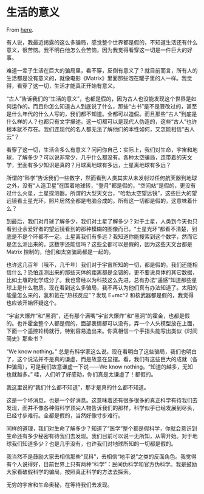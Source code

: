 # 生活的意义

From [here](https://yinwang1.substack.com/p/5b9).

有人说，我最近揭露的这么多骗局，感觉整个世界都是假的，不知道生活还有什么意义，很苦恼。我不明白他怎么会苦恼，因为我觉得看穿这一切是一件巨大的好事。

难道一辈子生活在巨大的骗局里，看不穿，反倒有意义了？就目前而言，所有人的生活都是没有意义的，就像电影《Matrix》里面那些泡在罐子里的人一样。我觉得，看穿了这一切，生活才能真正开始有意义。

“古人”告诉我们的“生活的意义”，也都是假的，因为古人也没能发现这个世界是如何运作的。而且你怎么知道古人到底说了什么，那些“古书”是不是篡改过的，甚至是什么年代的什么人写的，我们都不知道。全都可以造假。而且那些“古人”到底是什么样的人？也都只有文字描述。这一切都可以是现代人伪造的，这些“古人”也许根本就不存在。我们连现代的名人都无法了解他们的本性如何，又怎能相信“古人云”？

看穿了这一切，生活会多么有意义？问问你自己：实际上，我们对生命，宇宙和地球，了解多少？可以说非常少，几乎什么都没有。各种太空骗局，连带着的天文学，里面有多少知识是真的？月球离地球有多远，土星离地球有多远？

所谓的“科学”告诉我们一些数字，然而看到人类其实从未发射过任何航天器到地球之外，没有“人造卫星”在围着地球转，“登月”都是假的，“空间站”是假的，更没有过什么火星，土星探测器。所谓的大型天文台，“哈勃太空望远镜”，这些巨大的望远镜看土星光环，照片居然全都是电脑合成的。所有这一切都是假的，这意味着什么？

到最后，我们对月球了解多少，我们对土星了解多少？对于土星，人类到今天也只看到业余爱好者的望远镜看到的那种模糊的图像而已，“土星光环”都看不清楚，到底是不是个环都不一定。土星离我们有多远？我知道你能搜索到这个数字，然而它是怎么测出来的，这数字还能信吗？这些全都可以是假的，因为这些天文台都是 Matrix 控制的，他们和太空骗局都是一起的。

也许这几百年（哦不，几千年）我们对于宇宙所知的一切，都是假的。我们还能相信什么？恐怕连测出来的那些天体的距离都是全错的，更不要说具体的其它数据，比如土壤的化学成分了。我也曾经以为科技这么先进，总有办法“遥感”知道那些星球上是什么物质。现在看到这么多骗局，我不再认为他们真有办法知道了。太阳的能量怎么来的，氢和氦在“热核反应”？发现 E=mc^2 和核武器都是假的，我觉得也应该开始怀疑这个。

“宇宙大爆炸”和“黑洞”，还有那个满嘴“宇宙大爆炸”和“黑洞”的霍金，也都是假的。也许霍金整个人都是假的，面部表情都可以没有，弄一个人头模型放在上面，下面一个遥控轮椅就行，特别容易造出来。你真相信一个手指头能写出类似《时间简史》那些书？

“We know nothing。” 总是有科学家这么说。现在看明白了这些骗局，我们也明白了，这个说法并不是真的谦虚，而是故意在显摆。看，我们有这些巨大的成就（各种骗局），可是我们故意谦虚一下说——We know nothing。“知道的越多，无知也就越多。” 哇，人们听了好感动，你们真是太谦虚了！都假的。

我这里说的“我们什么都不知道”，那才是真的什么都不知道。

这是一个坏消息，也是一个好消息。这意味着还有很多很多的真正科学有待我们去发现，而并不像各种假科学顶尖人物告诉我们的那样，科学似乎已经发展到尽头，已经寸步难行。全都是假的，当然好像寸步难行。

同样的道理，我们对生命了解多少？知道了“医学”整个都是假科学，你就会意识到生命还有多少秘密有待我们去发现。我们目前可以说一无所知，从零开始。对于地球我们知道多少？也是几乎没有，也许我们对地球所知的一切都是假的。

我当然不是鼓励大家去相信那些“民科”，去相信“地平说”之类的反面角色。我觉得有个人说得好，目前世界上只有两种“科学”：民间伪科学和官方伪科学。我是鼓励大家看破假科学的骗局，按照真正科学的方法去探索。

无穷的宇宙和生命奥秘，在等待我们去发现。
